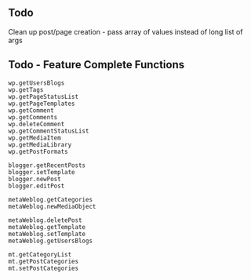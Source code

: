 Todo
----

Clean up post/page creation - pass array of values instead of long list of args


Todo - Feature Complete Functions 
---------------------------------
```
wp.getUsersBlogs
wp.getTags
wp.getPageStatusList
wp.getPageTemplates
wp.getComment
wp.getComments
wp.deleteComment
wp.getCommentStatusList
wp.getMediaItem
wp.getMediaLibrary
wp.getPostFormats

blogger.getRecentPosts
blogger.setTemplate
blogger.newPost
blogger.editPost

metaWeblog.getCategories
metaWeblog.newMediaObject

metaWeblog.deletePost
metaWeblog.getTemplate
metaWeblog.setTemplate
metaWeblog.getUsersBlogs

mt.getCategoryList
mt.getPostCategories
mt.setPostCategories
```
